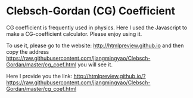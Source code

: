 # Clebsch-Gordan (CG) Coefficient
CG coefficient is frequently used in physics.
Here I used the Javascript to make a CG-coefficient calculator.
Please enjoy using it.

To use it, please go to the website: http://htmlpreview.github.io
and then copy the address https://raw.githubusercontent.com/jiangmingyao/Clebsch-Gordan/master/cg_coef.html
you will see it.

Here I provide you the link: http://htmlpreview.github.io/?https://raw.githubusercontent.com/jiangmingyao/Clebsch-Gordan/master/cg_coef.html
